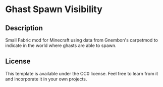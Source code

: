 # Ghast Spawn Visibility

## Description

Small Fabric mod for Minecraft using data from Gnembon's carpetmod to indicate in the world where ghasts are able to spawn.

## License

This template is available under the CC0 license. Feel free to learn from it and incorporate it in your own projects.
